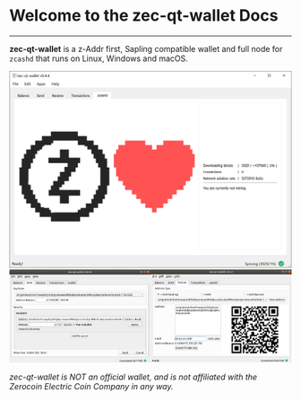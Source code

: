 # Welcome to the zec-qt-wallet Docs

---

**zec-qt-wallet** is a z-Addr first, Sapling compatible wallet and full node for `zcashd` that runs on Linux, Windows and macOS.

![Zec QT Wallet](images/screenshot-main.png)
![Zec QT Wallet](images/screenshot-sub.png)

_zec-qt-wallet is NOT an official wallet, and is not affiliated with the Zerocoin Electric Coin Company in any way._